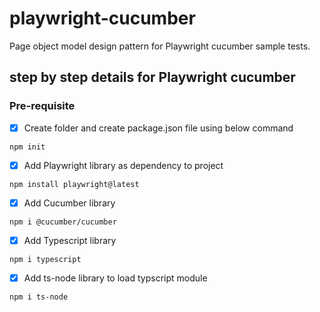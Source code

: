 # playwright-cucumber

Page object model design pattern for Playwright cucumber sample tests.

## step by step details for Playwright cucumber

### Pre-requisite

- [x] Create folder and create package.json file using below command

```
npm init
```

- [x] Add Playwright library as dependency to project

```
npm install playwright@latest
```

- [x] Add Cucumber library

```
npm i @cucumber/cucumber
```

- [x] Add Typescript library

```
npm i typescript
```

- [x] Add ts-node library to load typscript module

```
npm i ts-node
```

